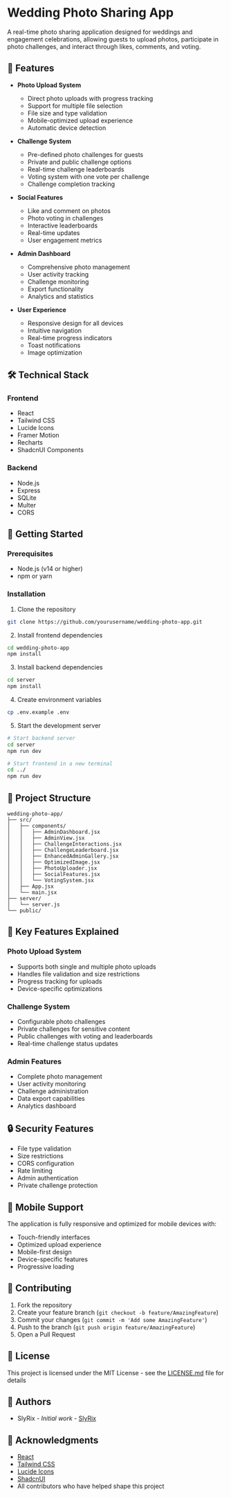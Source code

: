 # Wedding Photo Sharing App

A real-time photo sharing application designed for weddings and engagement celebrations, allowing guests to upload photos, participate in photo challenges, and interact through likes, comments, and voting.

## 🌟 Features

- **Photo Upload System**
   - Direct photo uploads with progress tracking
   - Support for multiple file selection
   - File size and type validation
   - Mobile-optimized upload experience
   - Automatic device detection

- **Challenge System**
   - Pre-defined photo challenges for guests
   - Private and public challenge options
   - Real-time challenge leaderboards
   - Voting system with one vote per challenge
   - Challenge completion tracking

- **Social Features**
   - Like and comment on photos
   - Photo voting in challenges
   - Interactive leaderboards
   - Real-time updates
   - User engagement metrics

- **Admin Dashboard**
   - Comprehensive photo management
   - User activity tracking
   - Challenge monitoring
   - Export functionality
   - Analytics and statistics

- **User Experience**
   - Responsive design for all devices
   - Intuitive navigation
   - Real-time progress indicators
   - Toast notifications
   - Image optimization

## 🛠️ Technical Stack

### Frontend
- React
- Tailwind CSS
- Lucide Icons
- Framer Motion
- Recharts
- ShadcnUI Components

### Backend
- Node.js
- Express
- SQLite
- Multer
- CORS

## 🚀 Getting Started

### Prerequisites
- Node.js (v14 or higher)
- npm or yarn

### Installation

1. Clone the repository
```bash
git clone https://github.com/yourusername/wedding-photo-app.git
```

2. Install frontend dependencies
```bash
cd wedding-photo-app
npm install
```

3. Install backend dependencies
```bash
cd server
npm install
```

4. Create environment variables
```bash
cp .env.example .env
```

5. Start the development server
```bash
# Start backend server
cd server
npm run dev

# Start frontend in a new terminal
cd ../
npm run dev
```

## 📁 Project Structure

```
wedding-photo-app/
├── src/
│   ├── components/
│   │   ├── AdminDashboard.jsx
│   │   ├── AdminView.jsx
│   │   ├── ChallengeInteractions.jsx
│   │   ├── ChallengeLeaderboard.jsx
│   │   ├── EnhancedAdminGallery.jsx
│   │   ├── OptimizedImage.jsx
│   │   ├── PhotoUploader.jsx
│   │   ├── SocialFeatures.jsx
│   │   └── VotingSystem.jsx
│   ├── App.jsx
│   └── main.jsx
├── server/
│   └── server.js
└── public/
```

## 🔑 Key Features Explained

### Photo Upload System
- Supports both single and multiple photo uploads
- Handles file validation and size restrictions
- Progress tracking for uploads
- Device-specific optimizations

### Challenge System
- Configurable photo challenges
- Private challenges for sensitive content
- Public challenges with voting and leaderboards
- Real-time challenge status updates

### Admin Features
- Complete photo management
- User activity monitoring
- Challenge administration
- Data export capabilities
- Analytics dashboard

## 🔒 Security Features

- File type validation
- Size restrictions
- CORS configuration
- Rate limiting
- Admin authentication
- Private challenge protection

## 📱 Mobile Support

The application is fully responsive and optimized for mobile devices with:
- Touch-friendly interfaces
- Optimized upload experience
- Mobile-first design
- Device-specific features
- Progressive loading

## 🤝 Contributing

1. Fork the repository
2. Create your feature branch (`git checkout -b feature/AmazingFeature`)
3. Commit your changes (`git commit -m 'Add some AmazingFeature'`)
4. Push to the branch (`git push origin feature/AmazingFeature`)
5. Open a Pull Request

## 📄 License

This project is licensed under the MIT License - see the [LICENSE.md](LICENSE.md) file for details

## 👥 Authors

- SlyRix - *Initial work* - [SlyRix](https://github.com/SlyRix/wedapp)

## 🙏 Acknowledgments

- [React](https://reactjs.org/)
- [Tailwind CSS](https://tailwindcss.com/)
- [Lucide Icons](https://lucide.dev/)
- [ShadcnUI](https://ui.shadcn.com/)
- All contributors who have helped shape this project

